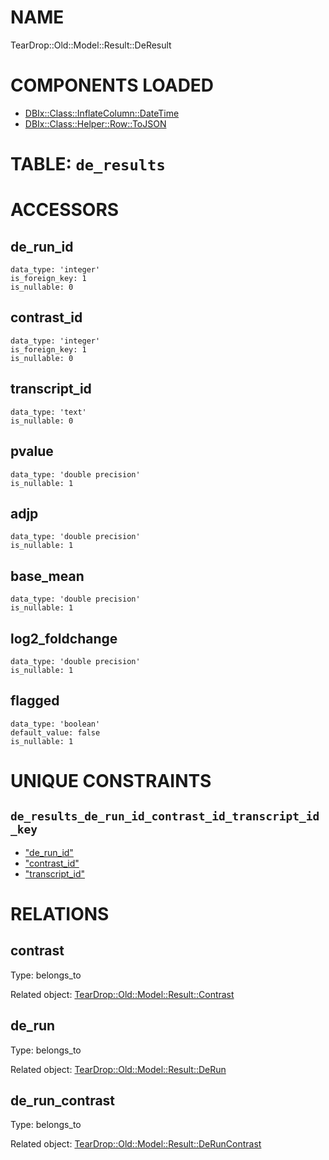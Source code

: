 # NAME

TearDrop::Old::Model::Result::DeResult

# COMPONENTS LOADED

- [DBIx::Class::InflateColumn::DateTime](https://metacpan.org/pod/DBIx::Class::InflateColumn::DateTime)
- [DBIx::Class::Helper::Row::ToJSON](https://metacpan.org/pod/DBIx::Class::Helper::Row::ToJSON)

# TABLE: `de_results`

# ACCESSORS

## de\_run\_id

    data_type: 'integer'
    is_foreign_key: 1
    is_nullable: 0

## contrast\_id

    data_type: 'integer'
    is_foreign_key: 1
    is_nullable: 0

## transcript\_id

    data_type: 'text'
    is_nullable: 0

## pvalue

    data_type: 'double precision'
    is_nullable: 1

## adjp

    data_type: 'double precision'
    is_nullable: 1

## base\_mean

    data_type: 'double precision'
    is_nullable: 1

## log2\_foldchange

    data_type: 'double precision'
    is_nullable: 1

## flagged

    data_type: 'boolean'
    default_value: false
    is_nullable: 1

# UNIQUE CONSTRAINTS

## `de_results_de_run_id_contrast_id_transcript_id_key`

- ["de\_run\_id"](#de_run_id)
- ["contrast\_id"](#contrast_id)
- ["transcript\_id"](#transcript_id)

# RELATIONS

## contrast

Type: belongs\_to

Related object: [TearDrop::Old::Model::Result::Contrast](https://github.com/h3kker/tearDrop/blob/master/doc/pod/TearDrop/Old/Model/Result/Contrast.md)

## de\_run

Type: belongs\_to

Related object: [TearDrop::Old::Model::Result::DeRun](https://github.com/h3kker/tearDrop/blob/master/doc/pod/TearDrop/Old/Model/Result/DeRun.md)

## de\_run\_contrast

Type: belongs\_to

Related object: [TearDrop::Old::Model::Result::DeRunContrast](https://github.com/h3kker/tearDrop/blob/master/doc/pod/TearDrop/Old/Model/Result/DeRunContrast.md)
